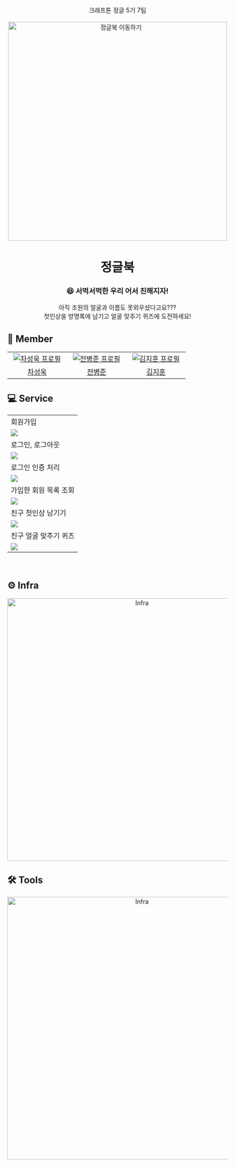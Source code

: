 <div align="center">
<br/>
크래프톤 정글 5기 7팀 <br/>
<br/>

<img width="500px" src="https://github.com/jun9898/jungle_book/assets/129564528/9c0cc2fe-598b-4c05-83b0-0a708715566d" alt="정글북 이동하기"/>

# 정글북

### 😆 서먹서먹한 우리 어서 친해지자!

아직 조원의 얼굴과 이름도 못외우셨다고요??? <br/>
첫인상을 방명록에 남기고 얼굴 맞추기 퀴즈에 도전하세요!

</div>

## 🚀 Member

<table align="center">
  <tr>
    <td align="center" width="120px">
      <a href="https://github.com/tjddnr9553" target="_blank">
        <img src="https://avatars.githubusercontent.com/u/143363227?v=4" alt="차성욱 프로필" />
      </a>
    </td>
    <td align="center" width="120px">
      <a href="https://github.com/jun9898" target="_blank">
        <img src="https://avatars.githubusercontent.com/u/129564528?v=4" alt="전병준 프로필" />
      </a>
    </td>
    <td align="center" width="120px">
      <a href="https://github.com/ozingozing" target="_blank">
        <img src="https://avatars.githubusercontent.com/u/69864892?v=4" alt="김지훈 프로필" />
      </a>
    </td>
   
  </tr>
  <tr align="center">
    <td align="center">
      <a href="https://github.com/tjddnr9553" target="_blank">
        차성욱
      </a>
    </td>
     <td align="center">
      <a href="https://github.com/jun9898" target="_blank">
       전병준
      </a>
    </td> 
     <td align="center">
      <a href="https://github.com/ozingozing" target="_blank">
        김지훈
      </a>
    </td>
  </tr>
</table>

## 💻 Service

<div align='center'>

<table>
    <tr>
        <td>회원가입</td>
    </tr>
    <tr>
        <td>
            <img src="https://github.com/jun9898/jungle_book/assets/129564528/66281421-5506-46ec-a23c-16580159e1aa"/>
        </td>
    </tr>
    <tr>
        <td>로그인, 로그아웃</td>
    </tr>
    <tr>
        <td>
            <img src="https://github.com/jun9898/jungle_book/assets/129564528/0c8ab145-a670-49a0-b96a-8cff14ec340b">
        </td>
    </tr>
    <tr>
        <td>로그인 인증 처리</td>
    </tr>
    <tr>
        <td>
            <img src="https://github.com/jun9898/jungle_book/assets/129564528/2763572a-5399-42fb-bacc-b316264cc59f">
        </td>
    </tr>
    <tr>
        <td>가입한 회원 목록 조회</td>
    </tr>
    <tr>
        <td>
            <img src="https://github.com/jun9898/jungle_book/assets/129564528/8c3a3f95-28dc-4db8-a2fd-3075c022f024">
        </td>
    </tr>
    <tr>
        <td>친구 첫인상 남기기</td>
    </tr>
    <tr>
        <td>
            <img src="https://github.com/jun9898/jungle_book/assets/129564528/0c8ab145-a670-49a0-b96a-8cff14ec340b">
        </td>
    </tr>
    <tr>
        <td>친구 얼굴 맞추기 퀴즈</td>
    </tr>
    <tr>
        <td>
            <img src="https://github.com/jun9898/jungle_book/assets/129564528/5addb08e-8cbf-4f01-9632-5cb575fff10f">
        </td>
    </tr>
</table>


</div>
<br/>

## ⚙️ Infra

<div align="center">
<img width="600px" src='https://github.com/jun9898/jungle_book/assets/129564528/ac838a5e-8413-4d8d-84ed-8bd439a1e945'  alt="Infra"/>
</div>

## 🛠️ Tools

<div align="center">
<img width="600px" src='https://github.com/jun9898/jungle_book/assets/129564528/f29c519b-ba49-4636-9ceb-b9a0c2e2fad3'  alt="Infra"/>
</div>


